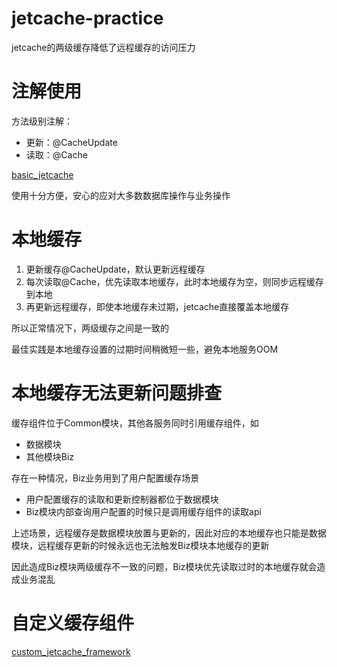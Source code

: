 # jetcache-practice

jetcache的两级缓存降低了远程缓存的访问压力

# 注解使用
方法级别注解：
- 更新：@CacheUpdate
- 读取：@Cache

[basic_jetcache](basic_jetcache)

使用十分方便，安心的应对大多数数据库操作与业务操作

# 本地缓存
1. 更新缓存@CacheUpdate，默认更新远程缓存
2. 每次读取@Cache，优先读取本地缓存，此时本地缓存为空，则同步远程缓存到本地
3. 再更新远程缓存，即使本地缓存未过期，jetcache直接覆盖本地缓存

所以正常情况下，两级缓存之间是一致的

最佳实践是本地缓存设置的过期时间稍微短一些，避免本地服务OOM

# 本地缓存无法更新问题排查
缓存组件位于Common模块，其他各服务同时引用缓存组件，如
- 数据模块
- 其他模块Biz

存在一种情况，Biz业务用到了用户配置缓存场景
- 用户配置缓存的读取和更新控制器都位于数据模块
- Biz模块内部查询用户配置的时候只是调用缓存组件的读取api

上述场景，远程缓存是数据模块放置与更新的，因此对应的本地缓存也只能是数据模块，远程缓存更新的时候永远也无法触发Biz模块本地缓存的更新

因此造成Biz模块两级缓存不一致的问题，Biz模块优先读取过时的本地缓存就会造成业务混乱

# 自定义缓存组件

[custom_jetcache_framework](custom_jetcache_framework)